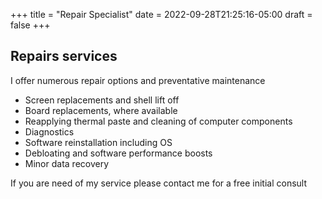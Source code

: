 +++
title = "Repair Specialist"
date = 2022-09-28T21:25:16-05:00
draft = false
+++

## Repairs services

I offer numerous repair options and preventative maintenance

- Screen replacements and shell lift off
- Board replacements, where available
- Reapplying thermal paste and cleaning of computer components
- Diagnostics
- Software reinstallation including OS
- Debloating and software performance boosts
- Minor data recovery

If you are need of my service please contact me for a free initial consult
